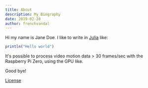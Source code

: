 ```yaml
---
title: About
description: My Biography
date: 2019-02-28
author: frenchvandal
---
```


Hi my name is Jane Doe.
I like to write in
[Julia](https://julialang.org/)
like:

```julia
println("Hello world")
```

It's possible to process video motion data > 30 frames/sec with the Raspberry Pi Zero, using the GPU like.


Good bye!

[License](/license)
